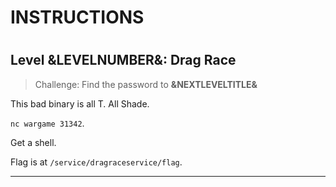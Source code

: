 # INSTRUCTIONS
#
## Level &LEVELNUMBER&: Drag Race

> Challenge: Find the password to **&NEXTLEVELTITLE&**

This bad binary is all T. All Shade.

`nc wargame 31342`.

Get a shell.

Flag is at `/service/dragraceservice/flag`.

---
